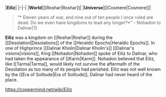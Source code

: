 |**Eiliz**|
|-|-|
|**World**|[[Roshar\|Roshar]]|
|**Universe**|[[Cosmere\|Cosmere]]|

>“* Eleven years of war, and nine out of ten people I once ruled are dead. Do we even have kingdoms to lead any longer?*”
\- Nohadon to Dalinar[1]


**Eiliz** was a kingdom on [[Roshar\|Roshar]] during the [[Desolation\|Desolations]] of the [[Heraldic Epochs\|Heraldic Epochs]].
In one of Highprince [[Dalinar Kholin\|Dalinar Kholin's]] [[Dalinar's visions\|visions]], King [[Nohadon\|Nohadon]] spoke of Eiliz to Dalinar, who had taken the appearance of [[Karm\|Karm]]. Nohadon believed that Eiliz, like [[Tarma\|Tarma]], would likely not survive the aftermath of the Desolation as too many of its people had perished.
Eiliz was not well known by the [[Era of Solitude\|Era of Solitude]], Dalinar had never heard of the place.



https://coppermind.net/wiki/Eiliz